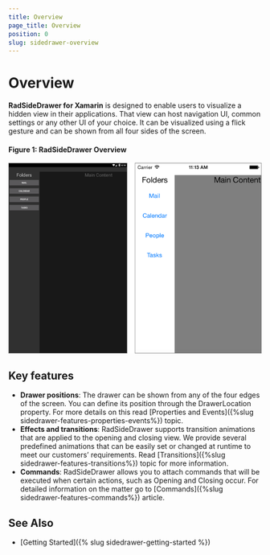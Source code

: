 ```yaml
---
title: Overview
page_title: Overview
position: 0
slug: sidedrawer-overview
---
```


# Overview

**RadSideDrawer for Xamarin** is designed to enable users to visualize a hidden view in their applications. That view can host navigation UI, common settings or any other UI of your choice. It can be visualized using a flick gesture and can be shown from all four sides of the screen.

#### Figure 1: RadSideDrawer Overview

![SideDrawer example](images/sidedrawer-overview.png) 

## Key features

* **Drawer positions**: The drawer can be shown from any of the four edges of the screen.  You can define its position through the DrawerLocation property. For more details on this read [Properties and Events]({%slug sidedrawer-features-properties-events%}) topic.
* **Effects and transitions**: RadSideDrawer supports transition animations that are applied to the opening and closing view. We provide several predefined animations that can be easily set or changed at runtime to meet our customers’ requirements. Read [Transitions]({%slug sidedrawer-features-transitions%}) topic for more information.
* **Commands**: RadSideDrawer allows you to attach commands that will be executed when certain actions, such as Opening and Closing occur. For detailed information on the matter go to [Commands]({%slug sidedrawer-features-commands%}) article.

## See Also

- [Getting Started]({% slug sidedrawer-getting-started %}) 
